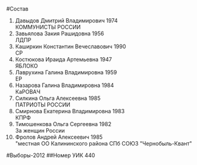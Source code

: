#Состав
1. Давыдов Дмитрий Владимирович 1974   
    КОММУНИСТЫ РОССИИ
2. Завьялова Закия Рашидовна 1956   
    ЛДПР
3. Каширкин Константин Вечеславович 1990   
    СР
4. Костюкова Ираида Артемьевна 1947   
    ЯБЛОКО
5. Лаврухина Галина Владимировна 1959   
    ЕР
6. Назарова Галина Владимировна 1984   
    КаРОВАЧ
7. Силкина Ольга Алексеевна 1985   
    ПАТРИОТЫ РОССИИ
8. Смирнова Екатерина Владимировна 1983   
    КПРФ
9. Тимошенкова Ольга Сергеевна 1982   
    За женщин России
10. Фролов Андрей Алексеевич 1985   
    "местная ОО Калининского района СПб СОЮЗ "Чернобыль-Квант"

#Выборы-2012
##Номер УИК
440